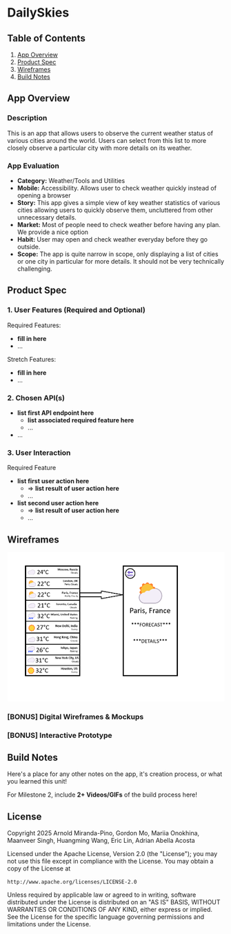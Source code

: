 # **DailySkies**

## Table of Contents

1. [App Overview](#App-Overview)
1. [Product Spec](#Product-Spec)
1. [Wireframes](#Wireframes)
1. [Build Notes](#Build-Notes)

## App Overview

### Description

This is an app that allows users to observe the current weather status of various cities around the world. Users can select from this
list to more closely observe a particular city with more details on its weather. 

### App Evaluation

<!-- Evaluation of your app across the following attributes -->

- **Category:** Weather/Tools and Utilities
- **Mobile:** Accessibility. Allows user to check weather quickly instead of opening a browser
- **Story:** This app gives a simple view of key weather statistics of various cities allowing users to quickly observe them, uncluttered from other unnecessary details.
- **Market:** Most of people need to check weather before having any plan. We provide a nice option
- **Habit:** User may open and check weather everyday before they go outside.
- **Scope:** The app is quite narrow in scope, only displaying a list of cities or one city in particular for more details. It should not be very technically challenging.

## Product Spec

### 1. User Features (Required and Optional)

Required Features:

- **fill in here**
- ...

Stretch Features:

- **fill in here**
- ...

### 2. Chosen API(s)

- **list first API endpoint here**
    - **list associated required feature here**
    - ...
- ...

### 3. User Interaction

Required Feature

- **list first user action here**
    - => **list result of user action here**
    - ...
- **list second user action here**
    - => **list result of user action here**
    - ...

## Wireframes

<!-- Add picture of your hand sketched wireframes in this section -->
<img src="/assets/LowFiWireframe.png" width=600 alt="LoFiWireframe of App">

### [BONUS] Digital Wireframes & Mockups

### [BONUS] Interactive Prototype

## Build Notes

Here's a place for any other notes on the app, it's creation
process, or what you learned this unit!

For Milestone 2, include **2+ Videos/GIFs** of the build process here!

## License

Copyright 2025 Arnold Miranda-Pino, Gordon Mo, Mariia Onokhina, Maanveer Singh, Huangming Wang, Eric Lin, Adrian Abella Acosta

Licensed under the Apache License, Version 2.0 (the "License");
you may not use this file except in compliance with the License.
You may obtain a copy of the License at

    http://www.apache.org/licenses/LICENSE-2.0

Unless required by applicable law or agreed to in writing, software
distributed under the License is distributed on an "AS IS" BASIS,
WITHOUT WARRANTIES OR CONDITIONS OF ANY KIND, either express or implied.
See the License for the specific language governing permissions and
limitations under the License.